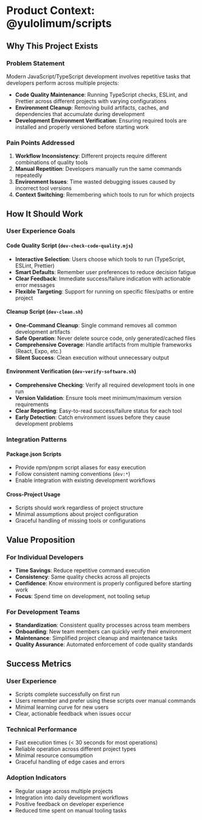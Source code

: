 # Product Context: @yulolimum/scripts

## Why This Project Exists

### Problem Statement

Modern JavaScript/TypeScript development involves repetitive tasks that developers perform across multiple projects:

- **Code Quality Maintenance**: Running TypeScript checks, ESLint, and Prettier across different projects with varying configurations
- **Environment Cleanup**: Removing build artifacts, caches, and dependencies that accumulate during development
- **Development Environment Verification**: Ensuring required tools are installed and properly versioned before starting work

### Pain Points Addressed

1. **Workflow Inconsistency**: Different projects require different combinations of quality tools
2. **Manual Repetition**: Developers manually run the same commands repeatedly
3. **Environment Issues**: Time wasted debugging issues caused by incorrect tool versions
4. **Context Switching**: Remembering which tools to run for which projects

## How It Should Work

### User Experience Goals

#### Code Quality Script (`dev-check-code-quality.mjs`)
- **Interactive Selection**: Users choose which tools to run (TypeScript, ESLint, Prettier)
- **Smart Defaults**: Remember user preferences to reduce decision fatigue
- **Clear Feedback**: Immediate success/failure indication with actionable error messages
- **Flexible Targeting**: Support for running on specific files/paths or entire project

#### Cleanup Script (`dev-clean.sh`)
- **One-Command Cleanup**: Single command removes all common development artifacts
- **Safe Operation**: Never delete source code, only generated/cached files
- **Comprehensive Coverage**: Handle artifacts from multiple frameworks (React, Expo, etc.)
- **Silent Success**: Clean execution without unnecessary output

#### Environment Verification (`dev-verify-software.sh`)
- **Comprehensive Checking**: Verify all required development tools in one run
- **Version Validation**: Ensure tools meet minimum/maximum version requirements
- **Clear Reporting**: Easy-to-read success/failure status for each tool
- **Early Detection**: Catch environment issues before they cause development problems

### Integration Patterns

#### Package.json Scripts
- Provide npm/pnpm script aliases for easy execution
- Follow consistent naming conventions (`dev:*`)
- Enable integration with existing development workflows

#### Cross-Project Usage
- Scripts should work regardless of project structure
- Minimal assumptions about project configuration
- Graceful handling of missing tools or configurations

## Value Proposition

### For Individual Developers
- **Time Savings**: Reduce repetitive command execution
- **Consistency**: Same quality checks across all projects
- **Confidence**: Know environment is properly configured before starting work
- **Focus**: Spend time on development, not tooling setup

### For Development Teams
- **Standardization**: Consistent quality processes across team members
- **Onboarding**: New team members can quickly verify their environment
- **Maintenance**: Simplified project cleanup and maintenance tasks
- **Quality Assurance**: Automated enforcement of code quality standards

## Success Metrics

### User Experience
- Scripts complete successfully on first run
- Users remember and prefer using these scripts over manual commands
- Minimal learning curve for new users
- Clear, actionable feedback when issues occur

### Technical Performance
- Fast execution times (< 30 seconds for most operations)
- Reliable operation across different project types
- Minimal resource consumption
- Graceful handling of edge cases and errors

### Adoption Indicators
- Regular usage across multiple projects
- Integration into daily development workflows
- Positive feedback on developer experience
- Reduced time spent on manual tooling tasks
